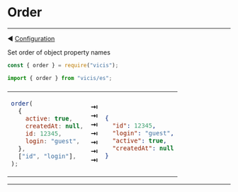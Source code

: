# Order

---

◀ [Configuration](/en/configuration.md)

Set order of object property names

```js
const { order } = require("vicis");
```

```js
import { order } from "vicis/es";
```

<table><thead><tr><td colspan="3">
</td></tr></thead><tbody>
<tr><td>

```js
order(
  {
    active: true,
    createdAt: null,
    id: 12345,
    login: "guest",
  },
  ["id", "login"],
);
```

</td>
<td>
<strong>&#x21E5;</strong><br>
<strong>&#x21E5;</strong><br>
<strong>&#x21E5;</strong><br>
<strong>&#x21E5;</strong><br>
<strong>&#x21E5;</strong><br>
<strong>&#x21E5;</strong><br>
<strong>&#x21E5;</strong><br>
</td>
<td>

```json

{
  "id": 12345,
  "login": "guest",
  "active": true,
  "createdAt": null
}


```

</td></tr>
</tbody></table>

---
